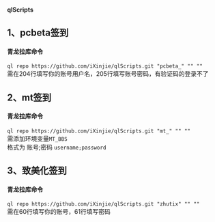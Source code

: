 #### qlScripts
## 1、pcbeta签到
#### 青龙拉库命令
`ql repo https://github.com/iXinjie/qlScripts.git "pcbeta_" "" ""`  
需在204行填写你的账号用户名，205行填写账号密码，有验证码的登录不了

## 2、mt签到
#### 青龙拉库命令
`ql repo https://github.com/iXinjie/qlScripts.git "mt_" "" ""`  
需添加环境变量`MT_BBS`  
格式为 账号;密码  `username;password`

## 3、致美化签到
#### 青龙拉库命令
`ql repo https://github.com/iXinjie/qlScripts.git "zhutix" "" ""`  
需在60行填写你的账号，61行填写密码
